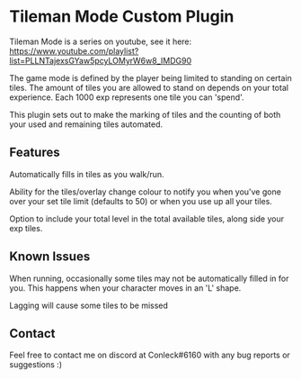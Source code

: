 # Tileman Mode Custom Plugin 
Tileman Mode is a series on youtube, see it here: https://www.youtube.com/playlist?list=PLLNTajexsGYaw5pcyLOMyrW6w8_IMDG90

The game mode is defined by the player being limited to standing on certain tiles. The amount of tiles you are allowed to stand on depends on your total experience. Each 1000 exp represents one tile you can 'spend'. 

This plugin sets out to make the marking of tiles and the counting of both your used and remaining tiles automated.

## Features
Automatically fills in tiles as you walk/run.

Ability for the tiles/overlay change colour to notify you when you've gone over your set tile limit (defaults to 50) or when you use up all your tiles.

Option to include your total level in the total available tiles, along side your exp tiles. 

## Known Issues
When running, occasionally some tiles may not be automatically filled in for you. This happens when your character moves in an 'L' shape.

Lagging will cause some tiles to be missed

## Contact
Feel free to contact me on discord at Conleck#6160 with any bug reports or suggestions :) 
